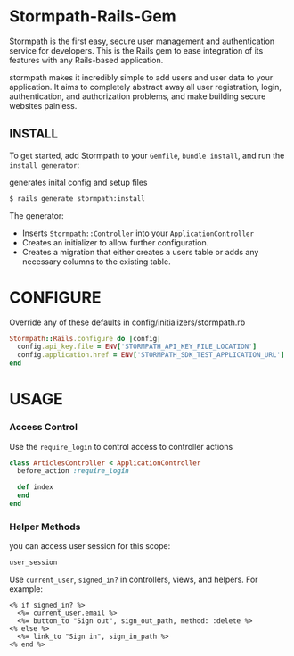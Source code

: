 # Stormpath-Rails-Gem

Stormpath is the first easy, secure user management and authentication service for developers. This is the Rails gem to ease integration of its features with any Rails-based application.

stormpath makes it incredibly simple to add users and user data to your application. It aims to completely abstract away all user registration, login, authentication, and authorization problems, and make building secure websites painless.

## INSTALL

To get started, add Stormpath to your `Gemfile`, `bundle install`, and run the
`install generator`:

generates inital config and setup files
```sh
$ rails generate stormpath:install
```

The generator:

* Inserts `Stormpath::Controller` into your `ApplicationController`
* Creates an initializer to allow further configuration.
* Creates a migration that either creates a users table or adds any necessary
  columns to the existing table.

# CONFIGURE
Override any of these defaults in config/initializers/stormpath.rb

```ruby
Stormpath::Rails.configure do |config|
  config.api_key.file = ENV['STORMPATH_API_KEY_FILE_LOCATION']
  config.application.href = ENV['STORMPATH_SDK_TEST_APPLICATION_URL']
end
```

# USAGE

### Access Control
Use the `require_login` to control access to controller actions
```ruby
class ArticlesController < ApplicationController
  before_action :require_login

  def index
  end
end
```

### Helper Methods
you can access user session for this scope:
```ruby
user_session
```

Use `current_user`, `signed_in?` in controllers, views, and helpers. For example:
```erb
<% if signed_in? %>
  <%= current_user.email %>
  <%= button_to "Sign out", sign_out_path, method: :delete %>
<% else %>
  <%= link_to "Sign in", sign_in_path %>
<% end %>
```
